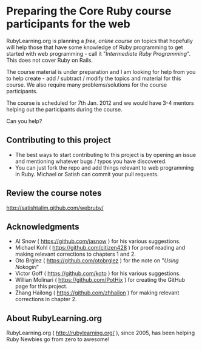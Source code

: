 Preparing the Core Ruby course participants for the web
=======================================================

RubyLearning.org is planning a *free, online course* on topics that hopefully will help those that have some knowledge of Ruby programming to get started with web programming - call it "*Intermediate Ruby Programming*". This does not cover Ruby on Rails. 

The course material is under preparation and I am looking for help from you to help create - add / subtract / modify the topics and material for this course. We also require many problems/solutions for the course participants.

The course is scheduled for 7th Jan. 2012 and we would have 3-4 mentors helping out the participants during the course. 

Can you help?



Contributing to this project
----------------------------

* The best ways to start contributing to this project is by opening an issue and mentioning whatever bugs / typos you have discovered.
* You can just fork the repo and add things relevant to web programming in Ruby. Michael or Satish can commit your pull requests.



Review the course notes
-----------------------

http://satishtalim.github.com/webruby/


Acknowledgments
---------------

* Al Snow ( https://github.com/jasnow ) for his various suggestions.
* Michael Kohl ( https://github.com/citizen428 ) for proof reading and making relevant corrections to chapters 1 and 2.
* Oto Brglez ( https://github.com/otobrglez ) for the note on "*Using Nokogiri*"
* Victor Goff ( https://github.com/kotp ) for his various suggestions.
* Willian Molinari ( https://github.com/PotHix ) for creating the GitHub page for this project.
* Zhang Hailong ( https://github.com/zhhailon ) for making relevant corrections in chapter 2.


About RubyLearning.org
----------------------

RubyLearning.org ( http://rubylearning.org/ ), since 2005, has been helping Ruby Newbies go from zero to awesome!
